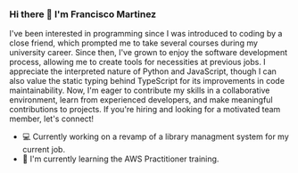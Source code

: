 ### Hi there 👋 I'm Francisco Martinez
I've been interested in programming since I was introduced to coding by a close friend, which prompted me to take several courses during my university career. Since then, I've grown to enjoy the software development process, allowing me to create tools for necessities at previous jobs. I appreciate the interpreted nature of Python and JavaScript, though I can also value the static typing behind TypeScript for its improvements in code maintainability. Now, I'm eager to contribute my skills in a collaborative environment, learn from experienced developers, and make meaningful contributions to projects. If you're hiring and looking for a motivated team member, let's connect!

- 💻 Currently working on a revamp of a library managment system for my current job.
- 🌱 I'm currently learning the AWS Practitioner training.
<!--
**Optimuhs/Optimuhs** is a ✨ _special_ ✨ repository because its `README.md` (this file) appears on your GitHub profile.

Here are some ideas to get you started:

- 🔭 I’m currently working on ...
- 🌱 I’m currently learning ...
- 👯 I’m looking to collaborate on ...
- 🤔 I’m looking for help with ...
- 💬 Ask me about ...
- 📫 How to reach me: ...
- 😄 Pronouns: ...
- ⚡ Fun fact: ...
-->
